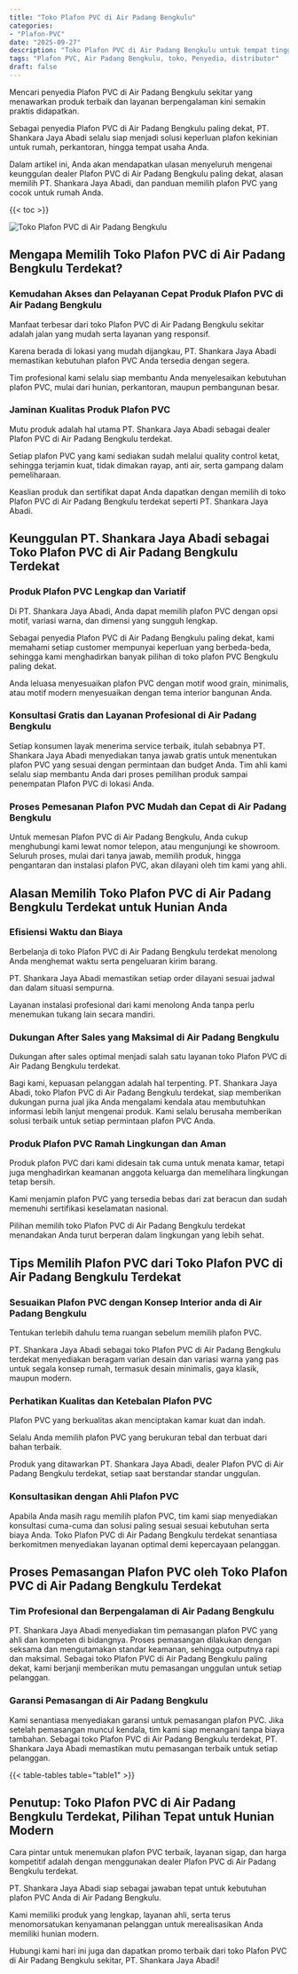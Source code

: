 ```yaml
---
title: "Toko Plafon PVC di Air Padang Bengkulu"
categories: 
- "Plafon-PVC"
date: "2025-09-27"
description: "Toko Plafon PVC di Air Padang Bengkulu untuk tempat tinggal, office, serta gerai. Produk unggulan, beragam motif, warna modern, dengan jasa instalasi ditangani oleh teknisi berpengalaman serta jaminan resmi!|Servis penyediaan Plafon PVC di Air Padang Bengkulu untuk kebutuhan rumah, kantor, atau toko, dengan produk unggulan dan penempatan oleh tim ahli serta jaminan resmi.|Solusi Plafon PVC di Air Padang Bengkulu yang andal bagi tempat tinggal, kantor, serta gerai, bersama produk unggulan dan penempatan ditangani oleh tim berpengalaman serta garansi resmi.|Penyediaan Plafon PVC di Air Padang Bengkulu bagi hunian, perkantoran, serta ritel, beserta produk berkualitas dan instalasi dikerjakan oleh tim ahli, lengkap beserta garansi resmi.}"
tags: "Plafon PVC, Air Padang Bengkulu, toko, Penyedia, distributor"
draft: false
---
```


Mencari penyedia Plafon PVC di Air Padang Bengkulu sekitar yang menawarkan produk terbaik dan layanan berpengalaman kini semakin praktis didapatkan.

Sebagai penyedia Plafon PVC di Air Padang Bengkulu paling dekat, PT. Shankara Jaya Abadi selalu siap menjadi solusi keperluan plafon kekinian untuk rumah, perkantoran, hingga tempat usaha Anda.

Dalam artikel ini, Anda akan mendapatkan ulasan menyeluruh mengenai keunggulan dealer Plafon PVC di Air Padang Bengkulu paling dekat, alasan memilih PT. Shankara Jaya Abadi, dan panduan memilih plafon PVC yang cocok untuk rumah Anda.

{{< toc >}}

![Toko Plafon PVC di Air Padang Bengkulu](/images/Plafon-PVC/Toko-Plafon-PVC-di-Air-Padang-Bengkulu.png)


## Mengapa Memilih Toko Plafon PVC di Air Padang Bengkulu Terdekat?

### Kemudahan Akses dan Pelayanan Cepat Produk Plafon PVC di Air Padang Bengkulu

Manfaat terbesar dari toko Plafon PVC di Air Padang Bengkulu sekitar adalah jalan yang mudah serta layanan yang responsif.

Karena berada di lokasi yang mudah dijangkau, PT. Shankara Jaya Abadi memastikan kebutuhan plafon PVC Anda tersedia dengan segera.

Tim profesional kami selalu siap membantu Anda menyelesaikan kebutuhan plafon PVC, mulai dari hunian, perkantoran, maupun pembangunan besar.

### Jaminan Kualitas Produk Plafon PVC

Mutu produk adalah hal utama PT. Shankara Jaya Abadi sebagai dealer Plafon PVC di Air Padang Bengkulu terdekat.

Setiap plafon PVC yang kami sediakan sudah melalui quality control ketat, sehingga terjamin kuat, tidak dimakan rayap, anti air, serta gampang dalam pemeliharaan.

Keaslian produk dan sertifikat dapat Anda dapatkan dengan memilih di toko Plafon PVC di Air Padang Bengkulu terdekat seperti PT. Shankara Jaya Abadi.

## Keunggulan PT. Shankara Jaya Abadi sebagai Toko Plafon PVC di Air Padang Bengkulu Terdekat

### Produk Plafon PVC Lengkap dan Variatif

Di PT. Shankara Jaya Abadi, Anda dapat memilih plafon PVC dengan opsi motif, variasi warna, dan dimensi yang sungguh lengkap.

Sebagai penyedia Plafon PVC di Air Padang Bengkulu paling dekat, kami memahami setiap customer mempunyai keperluan yang berbeda-beda, sehingga kami menghadirkan banyak pilihan di toko plafon PVC Bengkulu paling dekat.

Anda leluasa menyesuaikan plafon PVC dengan motif wood grain, minimalis, atau motif modern menyesuaikan dengan tema interior bangunan Anda.

### Konsultasi Gratis dan Layanan Profesional di Air Padang Bengkulu

Setiap konsumen layak menerima service terbaik, itulah sebabnya PT. Shankara Jaya Abadi menyediakan tanya jawab gratis untuk menentukan plafon PVC yang sesuai dengan permintaan dan budget Anda. Tim ahli kami selalu siap membantu Anda dari proses pemilihan produk sampai penempatan Plafon PVC di lokasi Anda.

### Proses Pemesanan Plafon PVC Mudah dan Cepat di Air Padang Bengkulu

Untuk memesan Plafon PVC di Air Padang Bengkulu, Anda cukup menghubungi kami lewat nomor telepon, atau mengunjungi ke showroom. Seluruh proses, mulai dari tanya jawab, memilih produk, hingga pengantaran dan instalasi plafon PVC, akan dilayani oleh tim kami yang ahli.

## Alasan Memilih Toko Plafon PVC di Air Padang Bengkulu Terdekat untuk Hunian Anda

### Efisiensi Waktu dan Biaya

Berbelanja di toko Plafon PVC di Air Padang Bengkulu terdekat menolong Anda menghemat waktu serta pengeluaran kirim barang.

PT. Shankara Jaya Abadi memastikan setiap order dilayani sesuai jadwal dan dalam situasi sempurna.

Layanan instalasi profesional dari kami menolong Anda tanpa perlu menemukan tukang lain secara mandiri.

### Dukungan After Sales yang Maksimal di Air Padang Bengkulu

Dukungan after sales optimal menjadi salah satu layanan toko Plafon PVC di Air Padang Bengkulu terdekat.

Bagi kami, kepuasan pelanggan adalah hal terpenting. PT. Shankara Jaya Abadi, toko Plafon PVC di Air Padang Bengkulu terdekat, siap memberikan dukungan purna jual jika Anda mengalami kendala atau membutuhkan informasi lebih lanjut mengenai produk. Kami selalu berusaha memberikan solusi terbaik untuk setiap permintaan plafon PVC Anda.

### Produk Plafon PVC Ramah Lingkungan dan Aman

Produk plafon PVC dari kami didesain tak cuma untuk menata kamar, tetapi juga menghadirkan keamanan anggota keluarga dan memelihara lingkungan tetap bersih.

Kami menjamin plafon PVC yang tersedia bebas dari zat beracun dan sudah memenuhi sertifikasi keselamatan nasional.

Pilihan memilih toko Plafon PVC di Air Padang Bengkulu terdekat menandakan Anda turut berperan dalam lingkungan yang lebih sehat.

## Tips Memilih Plafon PVC dari Toko Plafon PVC di Air Padang Bengkulu Terdekat

### Sesuaikan Plafon PVC dengan Konsep Interior anda di Air Padang Bengkulu

Tentukan terlebih dahulu tema ruangan sebelum memilih plafon PVC.

PT. Shankara Jaya Abadi sebagai toko Plafon PVC di Air Padang Bengkulu terdekat menyediakan beragam varian desain dan variasi warna yang pas untuk segala konsep rumah, termasuk desain minimalis, gaya klasik, maupun modern.

### Perhatikan Kualitas dan Ketebalan Plafon PVC

Plafon PVC yang berkualitas akan menciptakan kamar kuat dan indah.

Selalu Anda memilih plafon PVC yang berukuran tebal dan terbuat dari bahan terbaik.

Produk yang ditawarkan PT. Shankara Jaya Abadi, dealer Plafon PVC di Air Padang Bengkulu terdekat, setiap saat berstandar standar unggulan.

### Konsultasikan dengan Ahli Plafon PVC

Apabila Anda masih ragu memilih plafon PVC, tim kami siap menyediakan konsultasi cuma-cuma dan solusi paling sesuai sesuai kebutuhan serta biaya Anda. Toko Plafon PVC di Air Padang Bengkulu terdekat senantiasa berkomitmen menyediakan layanan optimal demi kepercayaan pelanggan.

## Proses Pemasangan Plafon PVC oleh Toko Plafon PVC di Air Padang Bengkulu Terdekat

### Tim Profesional dan Berpengalaman di Air Padang Bengkulu

PT. Shankara Jaya Abadi menyediakan tim pemasangan plafon PVC yang ahli dan kompeten di bidangnya. Proses pemasangan dilakukan dengan seksama dan mengutamakan standar keamanan, sehingga outputnya rapi dan maksimal. Sebagai toko Plafon PVC di Air Padang Bengkulu paling dekat, kami berjanji memberikan mutu pemasangan unggulan untuk setiap pelanggan.

### Garansi Pemasangan di Air Padang Bengkulu

Kami senantiasa menyediakan garansi untuk pemasangan plafon PVC. Jika setelah pemasangan muncul kendala, tim kami siap menangani tanpa biaya tambahan. Sebagai toko Plafon PVC di Air Padang Bengkulu terdekat, PT. Shankara Jaya Abadi memastikan mutu pemasangan terbaik untuk setiap pelanggan.

{{< table-tables table="table1" >}}

## Penutup: Toko Plafon PVC di Air Padang Bengkulu Terdekat, Pilihan Tepat untuk Hunian Modern

Cara pintar untuk menemukan plafon PVC terbaik, layanan sigap, dan harga kompetitif adalah dengan menggunakan dealer Plafon PVC di Air Padang Bengkulu terdekat.

PT. Shankara Jaya Abadi siap sebagai jawaban tepat untuk kebutuhan plafon PVC Anda di Air Padang Bengkulu.

Kami memiliki produk yang lengkap, layanan ahli, serta terus menomorsatukan kenyamanan pelanggan untuk merealisasikan Anda memiliki hunian modern.

Hubungi kami hari ini juga dan dapatkan promo terbaik dari toko Plafon PVC di Air Padang Bengkulu sekitar, PT. Shankara Jaya Abadi!
